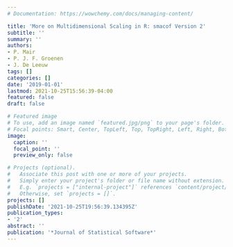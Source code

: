 ```yaml
---
# Documentation: https://wowchemy.com/docs/managing-content/

title: 'More on Multidimensional Scaling in R: smacof Version 2'
subtitle: ''
summary: ''
authors:
- P. Mair
- P. J. F. Groenen
- J. De Leeuw
tags: []
categories: []
date: '2019-01-01'
lastmod: 2021-10-25T15:56:39-04:00
featured: false
draft: false

# Featured image
# To use, add an image named `featured.jpg/png` to your page's folder.
# Focal points: Smart, Center, TopLeft, Top, TopRight, Left, Right, BottomLeft, Bottom, BottomRight.
image:
  caption: ''
  focal_point: ''
  preview_only: false

# Projects (optional).
#   Associate this post with one or more of your projects.
#   Simply enter your project's folder or file name without extension.
#   E.g. `projects = ["internal-project"]` references `content/project/deep-learning/index.md`.
#   Otherwise, set `projects = []`.
projects: []
publishDate: '2021-10-25T19:56:39.134395Z'
publication_types:
- '2'
abstract: ''
publication: '*Journal of Statistical Software*'
---
```

